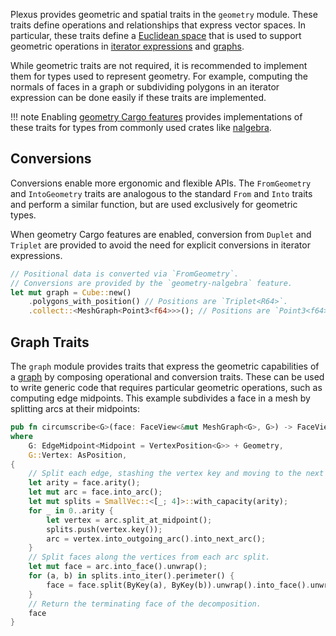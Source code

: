 Plexus provides geometric and spatial traits in the `geometry` module. These
traits define operations and relationships that express vector spaces. In
particular, these traits define a [Euclidean
space](https://en.wikipedia.org/wiki/euclidean_space) that is used to support
geometric operations in [iterator expressions](../generators) and
[graphs](../graphs).

While geometric traits are not required, it is recommended to implement them for
types used to represent geometry. For example, computing the normals of faces in
a graph or subdividing polygons in an iterator expression can be done easily if
these traits are implemented.

!!! note
    Enabling [geometry Cargo features](../getting-started/#cargo-features)
    provides implementations of these traits for types from commonly used crates
    like [nalgebra](https://crates.io/crates/nalgebra).

## Conversions

Conversions enable more ergonomic and flexible APIs. The `FromGeometry` and
`IntoGeometry` traits are analogous to the standard `From` and `Into` traits and
perform a similar function, but are used exclusively for geometric types.

When geometry Cargo features are enabled, conversion from `Duplet` and `Triplet`
are provided to avoid the need for explicit conversions in iterator expressions.

```rust
// Positional data is converted via `FromGeometry`.
// Conversions are provided by the `geometry-nalgebra` feature.
let mut graph = Cube::new()
    .polygons_with_position() // Positions are `Triplet<R64>`.
    .collect::<MeshGraph<Point3<f64>>>(); // Positions are `Point3<f64>`.
```

## Graph Traits

The `graph` module provides traits that express the geometric capabilities of a
[graph](../graphs) by composing operational and conversion traits. These can be
used to write generic code that requires particular geometric operations, such
as computing edge midpoints. This example subdivides a face in a mesh by
splitting arcs at their midpoints:

```rust
pub fn circumscribe<G>(face: FaceView<&mut MeshGraph<G>, G>) -> FaceView<&mut MeshGraph<G>, G>
where
    G: EdgeMidpoint<Midpoint = VertexPosition<G>> + Geometry,
    G::Vertex: AsPosition,
{
    // Split each edge, stashing the vertex key and moving to the next arc.
    let arity = face.arity();
    let mut arc = face.into_arc();
    let mut splits = SmallVec::<[_; 4]>::with_capacity(arity);
    for _ in 0..arity {
        let vertex = arc.split_at_midpoint();
        splits.push(vertex.key());
        arc = vertex.into_outgoing_arc().into_next_arc();
    }
    // Split faces along the vertices from each arc split.
    let mut face = arc.into_face().unwrap();
    for (a, b) in splits.into_iter().perimeter() {
        face = face.split(ByKey(a), ByKey(b)).unwrap().into_face().unwrap();
    }
    // Return the terminating face of the decomposition.
    face
}
```
